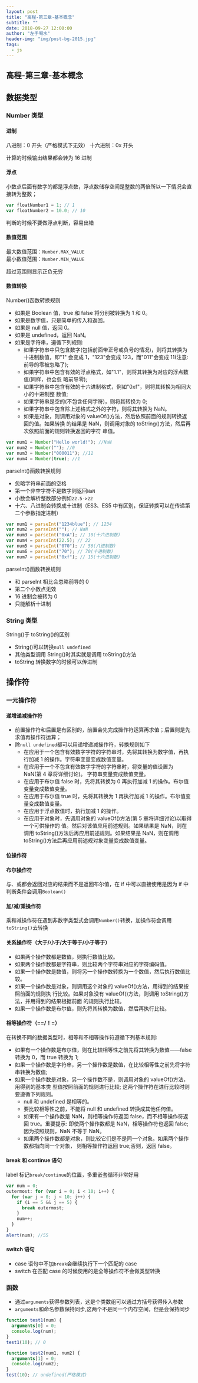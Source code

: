 ```yaml
---
layout: post
title: "高程-第三章-基本概念"
subtitle: ""
date: 2018-09-27 12:00:00
author: "左手喝水"
header-img: "img/post-bg-2015.jpg"
tags:
  - js
---
```


## 高程-第三章-基本概念

## 数据类型

### Number 类型

#### 进制

八进制：0 开头（严格模式下无效）
十六进制：0x 开头

计算的时候输出结果都会转为 16 进制

#### 浮点

小数点后面有数字的都是浮点数，浮点数储存空间是整数的两倍所以一下情况会直接转为整数；

```js
var floatNumber1 = 1; // 1
var floatNumber2 = 10.0; // 10
```

判断的时候不要做浮点判断，容易出错

#### 数值范围

最大数值范围：`Number.MAX_VALUE`  
最小数值范围：`Number.MIN_VALUE`

超过范围则显示正负无穷

#### 数值转换

Number()函数转换规则

- 如果是 Boolean 值，true 和 false 将分别被转换为 1 和 0。
- 如果是数字值，只是简单的传入和返回。
- 如果是 null 值，返回 0。
- 如果是 undefined，返回 NaN。
- 如果是字符串，遵循下列规则:
  - 如果字符串中只包含数字(包括前面带正号或负号的情况)，则将其转换为十进制数值，即"1" 会变成 1，"123"会变成 123，而"011"会变成 11(注意:前导的零被忽略了);
  - 如果字符串中包含有效的浮点格式，如"1.1"，则将其转换为对应的浮点数值(同样，也会忽 略前导零);
  - 如果字符串中包含有效的十六进制格式，例如"0xf"，则将其转换为相同大小的十进制整 数值;
  - 如果字符串是空的(不包含任何字符)，则将其转换为 0;
  - 如果字符串中包含除上述格式之外的字符，则将其转换为 NaN。
  - 如果是对象，则调用对象的 valueOf()方法，然后依照前面的规则转换返回的值。如果转换
    的结果是 NaN，则调用对象的 toString()方法，然后再次依照前面的规则转换返回的字符
    串值。

```js
var num1 = Number("Hello world!"); //NaN
var num2 = Number(""); //0
var num3 = Number("000011"); //11
var num4 = Number(true); //1
```

parseInt()函数转换规则

- 忽略字符串前面的空格
- 第一个非空字符不是数字则返回`NaN`
- 小数会解析整数部分例如`22.5->22`
- 十六、八进制会转换成十进制（ES3、ES5 中有区别，保证转换可以在传递第二个参数指定进制）

```js
var num1 = parseInt("1234blue"); // 1234
var num2 = parseInt(""); // NaN
var num3 = parseInt("0xA"); // 10(十六进制数)
var num4 = parseInt(22.5); // 22
var num5 = parseInt("070"); // 56(八进制数)
var num6 = parseInt("70"); // 70(十进制数)
var num7 = parseInt("0xf"); // 15(十六进制数)
```

parseInt()函数转换规则

- 和 parseInt 相比会忽略前导的 0
- 第二个小数点无效
- 16 进制会被转为 0
- 只能解析十进制

### String 类型

String()于 toString()的区别

- String()可以转换`null undefined`
- 其他类型调用 String()时其实就是调用 toString()方法
- toString 转换数字的时候可以传进制

## 操作符

### 一元操作符

#### 递增递减操作符

- 前置操作符和后置是有区别的，前置会先完成操作符运算再求值；后置则是先求值再操作符运算；
- 除`null undefined`都可以用递增递减操作符，转换规则如下
  - 在应用于一个包含有效数字字符的字符串时，先将其转换为数字值，再执行加减 1 的操作。字符串变量变成数值变量。
  - 在应用于一个不包含有效数字字符的字符串时，将变量的值设置为 NaN(第 4 章将详细讨论)。 字符串变量变成数值变量。
  - 在应用于布尔值 false 时，先将其转换为 0 再执行加减 1 的操作。布尔值变量变成数值变量。
  - 在应用于布尔值 true 时，先将其转换为 1 再执行加减 1 的操作。布尔值变量变成数值变量。
  - 在应用于浮点数值时，执行加减 1 的操作。
  - 在应用于对象时，先调用对象的 valueOf()方法(第 5 章将详细讨论)以取得一个可供操作的
    值。然后对该值应用前述规则。如果结果是 NaN，则在调用 toString()方法后再应用前述规则。如果结果是 NaN，则在调用 toString()方法后再应用前述规对象变量变成数值变量。

#### 位操作符

<!--TODO:-->

#### 布尔操作符

与、或都会返回对应的结果而不是返回布尔值，在 if 中可以直接使用是因为 if 中判断条件会调用`Boolean()`

#### 加/减/乘操作符

乘和减操作符在遇到非数字类型式会调用`Number()`转换，加操作符会调用`toString()`去转换

#### 关系操作符（大于/小于/大于等于/小于等于）

- 如果两个操作数都是数值，则执行数值比较。
- 如果两个操作数都是字符串，则比较两个字符串对应的字符编码值。
- 如果一个操作数是数值，则将另一个操作数转换为一个数值，然后执行数值比较。
- 如果一个操作数是对象，则调用这个对象的 valueOf()方法，用得到的结果按照前面的规则执
  行比较。如果对象没有 valueOf()方法，则调用 toString()方法，并用得到的结果根据前面
  的规则执行比较。
- 如果一个操作数是布尔值，则先将其转换为数值，然后再执行比较。

#### 相等操作符（==/！=）

在转换不同的数据类型时，相等和不相等操作符遵循下列基本规则:

- 如果有一个操作数是布尔值，则在比较相等性之前先将其转换为数值——false 转换为 0，而 true 转换为 1;
- 如果一个操作数是字符串，另一个操作数是数值，在比较相等性之前先将字符串转换为数值;
- 如果一个操作数是对象，另一个操作数不是，则调用对象的 valueOf()方法，用得到的基本类
  型值按照前面的规则进行比较;
  这两个操作符在进行比较时则要遵循下列规则。
  - null 和 undefined 是相等的。
  - 要比较相等性之前，不能将 null 和 undefined 转换成其他任何值。
  - 如果有一个操作数是 NaN，则相等操作符返回 false，而不相等操作符返回 true。重要提示:
    即使两个操作数都是 NaN，相等操作符也返回 false;因为按照规则，NaN 不等于 NaN。
  - 如果两个操作数都是对象，则比较它们是不是同一个对象。如果两个操作数都指向同一个对象，
    则相等操作符返回 true;否则，返回 false。

#### break 和 continue 语句

label 标记`break/continue`的位置，多重嵌套循环非常好用

```javascript
var num = 0;
outermost: for (var i = 0; i < 10; i++) {
  for (var j = 0; j < 10; j++) {
    if (i == 5 && j == 5) {
      break outermost;
    }
    num++;
  }
}
alert(num); //55
```

#### switch 语句

- case 语句中不加`break`会继续执行下一个匹配的 case
- switch 在匹配 case 的时候使用的是全等操作符不会做类型转换

### 函数

- 通过`arguments`获得参数列表，这是个类数组可以通过方括号获得传入参数
- `arguments`和命名参数保持同步,这两个不是同一个内存空间，但是会保持同步

```js
function test1(num) {
  arguments[0] = 0;
  console.log(num);
}
test1(10); // 0

function test2(num1, num2) {
  arguments[1] = 0;
  console.log(num2);
}
test(10); // undefined(严格模式)
```
